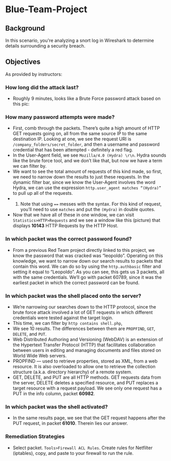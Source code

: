 # **Blue-Team-Project**

## **Background**
In this scenario, you're analyzing a snort log in Wireshark to determine details surrounding a security breach.

## **Objectives**
As provided by instructors:

### **How long did the attack last?**
- Roughly 9 minutes, looks like a Brute Force password attack based on this pic:

### **How many password attempts were made?**
- First, comb through the packets. There’s quite a high amount of HTTP GET requests going on, all from the same source IP to the same destination IP. Looking at one, we see the request URI is `/company_folders/secret_folder`, and then a username and password credential that has been attempted - definitely a red flag.
- In the User-Agent field, we see `Mozilla/4.0 (Hydra) \r\n`. Hydra sounds like the brute force tool, and we don’t like that, but now we have a term we can filter by.
- We want to see the total amount of requests of this kind made, so first, we need to narrow down the results to just these requests. In the dynamic filter bar, since we know the User-Agent involves the word Hydra, we can use the expression `http.user_agent matches “(Hydra)”` to pull up all of the requests. 
- 1. Note that using `==` messes with the syntax. For this kind of request, you’ll need to use `matches` and put the `(Hydra)` in double quotes.
- Now that we have all of these in one window, we can visit `Statistics>HTTP>Requests` and we see a window like this (picture) that displays **10143** HTTP Requests by the HTTP Host.

### **In which packet was the correct password found?**
- From a previous Red Team project directly linked to this project, we know the password that was cracked was “leopoldo”. Operating on this knowledge, we want to narrow down our search results to packets that contain this word. We can do so by using the `http.authbasic` filter and setting it equal to “Leopoldo”. As you can see, this gets us 3 packets, all with the same credentials. We’ll go with packet 60789, since it was the earliest packet in which the correct password can be found.

### **In which packet was the shell placed onto the server?**
- We’re narrowing our searches down to the HTTP protocol, since the brute force attack involved a lot of GET requests in which different credentials were tested against the target login. 
- This time, we can filter by `http contains shell.php`, 
- We see 10 results. The differences between them are `PROPFIND`, `GET`, `DELETE`, and `PUT`.
- Web Distributed Authoring and Versioning (WebDAV) is an extension of the Hypertext Transfer Protocol (HTTP) that facilitates collaboration between users in editing and managing documents and files stored on World Wide Web servers.
- PROPFIND — used to retrieve properties, stored as XML, from a web resource. It is also overloaded to allow one to retrieve the collection structure (a.k.a. directory hierarchy) of a remote system.
- GET, DELETE, and PUT are all HTTP methods. GET requests data from the server, DELETE deletes a specified resource, and PUT replaces a target resource with a request payload. We see only one request has a PUT in the info column, packet **60982**.

### **In which packet was the shell activated?**
- In the same results page, we see that the GET request happens after the PUT request, in packet **61010**. Therein lies our answer. 

### **Remediation Strategies**
- Select packet. `Tools>Firewall ACL Rules`. Create rules for Netfilter (iptables), copy, and paste to your firewall to run the rule.
